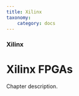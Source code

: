 ```yaml
---
title: Xilinx
taxonomy:
    category: docs
---
```


### Xilinx

# Xilinx FPGAs

Chapter description.